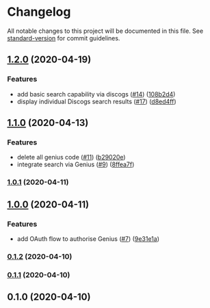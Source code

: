 # Changelog

All notable changes to this project will be documented in this file. See [standard-version](https://github.com/conventional-changelog/standard-version) for commit guidelines.

## [1.2.0](https://github.com/mzogheib/billions/compare/v1.1.0...v1.2.0) (2020-04-19)

### Features

- add basic search capability via discogs ([#14](https://github.com/mzogheib/billions/issues/14)) ([108b2d4](https://github.com/mzogheib/billions/commit/108b2d41d114aaaddecce624cd99cc54f2f718d8))
- display individual Discogs search results ([#17](https://github.com/mzogheib/billions/issues/17)) ([d8ed4ff](https://github.com/mzogheib/billions/commit/d8ed4ff5a9e0234c440144ab42c55e74ad64807b))

## [1.1.0](https://github.com/mzogheib/billions/compare/v1.0.1...v1.1.0) (2020-04-13)

### Features

- delete all genius code ([#11](https://github.com/mzogheib/billions/issues/11)) ([b29020e](https://github.com/mzogheib/billions/commit/b29020ed667b51b0ee14fe537de600a19e7fe854))
- integrate search via Genius ([#9](https://github.com/mzogheib/billions/issues/9)) ([8ffea7f](https://github.com/mzogheib/billions/commit/8ffea7f6b20a0e1f45cfba8ee57f343404bef920))

### [1.0.1](https://github.com/mzogheib/billions/compare/v1.0.0...v1.0.1) (2020-04-11)

## [1.0.0](https://github.com/mzogheib/billions/compare/v0.1.2...v1.0.0) (2020-04-11)

### Features

- add OAuth flow to authorise Genius ([#7](https://github.com/mzogheib/billions/issues/7)) ([9e31e1a](https://github.com/mzogheib/billions/commit/9e31e1a52fd6fbd77309e45abde70fcacf5d5d3b))

### [0.1.2](https://github.com/mzogheib/billions/compare/v0.1.1...v0.1.2) (2020-04-10)

### [0.1.1](https://github.com/mzogheib/billions/compare/v0.1.0...v0.1.1) (2020-04-10)

## 0.1.0 (2020-04-10)
